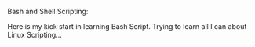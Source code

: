 Bash and Shell Scripting:

Here is my kick start in learning Bash Script. Trying to learn all I can about Linux Scripting...



